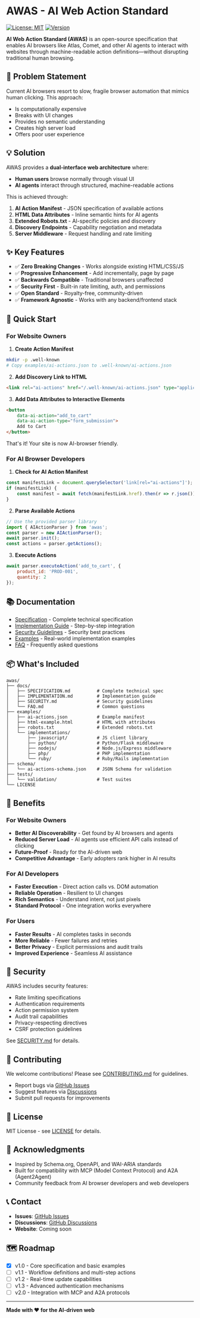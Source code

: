 # AWAS - AI Web Action Standard

[![License: MIT](https://img.shields.io/badge/License-MIT-yellow.svg)](https://opensource.org/licenses/MIT)
[![Version](https://img.shields.io/badge/version-1.0.0-blue.svg)](https://github.com/TamTunnel/awas)

**AI Web Action Standard (AWAS)** is an open-source specification that enables AI browsers like Atlas, Comet, and other AI agents to interact with websites through machine-readable action definitions—without disrupting traditional human browsing.

## 🎯 Problem Statement

Current AI browsers resort to slow, fragile browser automation that mimics human clicking. This approach:
- Is computationally expensive
- Breaks with UI changes
- Provides no semantic understanding
- Creates high server load
- Offers poor user experience

## 💡 Solution

AWAS provides a **dual-interface web architecture** where:
- **Human users** browse normally through visual UI
- **AI agents** interact through structured, machine-readable actions

This is achieved through:
1. **AI Action Manifest** - JSON specification of available actions
2. **HTML Data Attributes** - Inline semantic hints for AI agents
3. **Extended Robots.txt** - AI-specific policies and discovery
4. **Discovery Endpoints** - Capability negotiation and metadata
5. **Server Middleware** - Request handling and rate limiting

## ✨ Key Features

- ✅ **Zero Breaking Changes** - Works alongside existing HTML/CSS/JS
- ✅ **Progressive Enhancement** - Add incrementally, page by page
- ✅ **Backwards Compatible** - Traditional browsers unaffected
- ✅ **Security First** - Built-in rate limiting, auth, and permissions
- ✅ **Open Standard** - Royalty-free, community-driven
- ✅ **Framework Agnostic** - Works with any backend/frontend stack

## 🚀 Quick Start

### For Website Owners

1. **Create Action Manifest**
```bash
mkdir -p .well-known
# Copy examples/ai-actions.json to .well-known/ai-actions.json
```

2. **Add Discovery Link to HTML**
```html
<link rel="ai-actions" href="/.well-known/ai-actions.json" type="application/json">
```

3. **Add Data Attributes to Interactive Elements**
```html
<button 
    data-ai-action="add_to_cart"
    data-ai-action-type="form_submission">
    Add to Cart
</button>
```

That's it! Your site is now AI-browser friendly.

### For AI Browser Developers

1. **Check for AI Action Manifest**
```javascript
const manifestLink = document.querySelector('link[rel="ai-actions"]');
if (manifestLink) {
    const manifest = await fetch(manifestLink.href).then(r => r.json());
}
```

2. **Parse Available Actions**
```javascript
// Use the provided parser library
import { AIActionParser } from 'awas';
const parser = new AIActionParser();
await parser.init();
const actions = parser.getActions();
```

3. **Execute Actions**
```javascript
await parser.executeAction('add_to_cart', {
    product_id: 'PROD-001',
    quantity: 2
});
```

## 📚 Documentation

- [Specification](./docs/SPECIFICATION.md) - Complete technical specification
- [Implementation Guide](./docs/IMPLEMENTATION.md) - Step-by-step integration
- [Security Guidelines](./docs/SECURITY.md) - Security best practices
- [Examples](./examples/) - Real-world implementation examples
- [FAQ](./docs/FAQ.md) - Frequently asked questions

## 📦 What's Included

```
awas/
├── docs/
│   ├── SPECIFICATION.md          # Complete technical spec
│   ├── IMPLEMENTATION.md         # Implementation guide
│   ├── SECURITY.md               # Security guidelines
│   └── FAQ.md                    # Common questions
├── examples/
│   ├── ai-actions.json           # Example manifest
│   ├── html-example.html         # HTML with attributes
│   ├── robots.txt                # Extended robots.txt
│   └── implementations/
│       ├── javascript/           # JS client library
│       ├── python/               # Python/Flask middleware
│       ├── nodejs/               # Node.js/Express middleware
│       ├── php/                  # PHP implementation
│       └── ruby/                 # Ruby/Rails implementation
├── schema/
│   └── ai-actions-schema.json    # JSON Schema for validation
├── tests/
│   └── validation/               # Test suites
└── LICENSE

```

## 🌟 Benefits

### For Website Owners
- **Better AI Discoverability** - Get found by AI browsers and agents
- **Reduced Server Load** - AI agents use efficient API calls instead of clicking
- **Future-Proof** - Ready for the AI-driven web
- **Competitive Advantage** - Early adopters rank higher in AI results

### For AI Developers
- **Faster Execution** - Direct action calls vs. DOM automation
- **Reliable Operation** - Resilient to UI changes
- **Rich Semantics** - Understand intent, not just pixels
- **Standard Protocol** - One integration works everywhere

### For Users
- **Faster Results** - AI completes tasks in seconds
- **More Reliable** - Fewer failures and retries
- **Better Privacy** - Explicit permissions and audit trails
- **Improved Experience** - Seamless AI assistance

## 🔐 Security

AWAS includes security features:
- Rate limiting specifications
- Authentication requirements
- Action permission system
- Audit trail capabilities
- Privacy-respecting directives
- CSRF protection guidelines

See [SECURITY.md](./docs/SECURITY.md) for details.

## 🤝 Contributing

We welcome contributions! Please see [CONTRIBUTING.md](./CONTRIBUTING.md) for guidelines.

- Report bugs via [GitHub Issues](https://github.com/TamTunnel/awas/issues)
- Suggest features via [Discussions](https://github.com/TamTunnel/awas/discussions)
- Submit pull requests for improvements

## 📄 License

MIT License - see [LICENSE](./LICENSE) for details.

## 🙏 Acknowledgments

- Inspired by Schema.org, OpenAPI, and WAI-ARIA standards
- Built for compatibility with MCP (Model Context Protocol) and A2A (Agent2Agent)
- Community feedback from AI browser developers and web developers

## 📞 Contact

- **Issues**: [GitHub Issues](https://github.com/TamTunnel/awas/issues)
- **Discussions**: [GitHub Discussions](https://github.com/TamTunnel/awas/discussions)
- **Website**: Coming soon

## 🗺️ Roadmap

- [x] v1.0 - Core specification and basic examples
- [ ] v1.1 - Workflow definitions and multi-step actions
- [ ] v1.2 - Real-time update capabilities
- [ ] v1.3 - Advanced authentication mechanisms
- [ ] v2.0 - Integration with MCP and A2A protocols

---

**Made with ❤️ for the AI-driven web**
